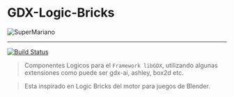 GDX-Logic-Bricks
================

![SuperMariano ](https://dl.dropboxusercontent.com/u/23370855/imagenes/GdxLogicBricks/GDX-LogicBricks.png "Logo")

***
[![Build Status](https://travis-ci.org/Rubentxu/GDX-Logic-Bricks.svg?branch=master)](https://travis-ci.org/Rubentxu/GDX-Logic-Bricks)

> Componentes Logicos para el `Framework libGDX`, utilizando algunas extensiones como puede ser gdx-ai, ashley, box2d etc.

> Esta inspirado en Logic Bricks del motor para juegos de Blender.
